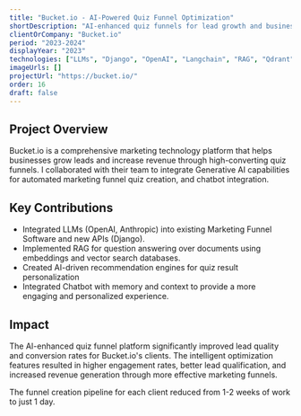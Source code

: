 ```yaml
---
title: "Bucket.io - AI-Powered Quiz Funnel Optimization"
shortDescription: "AI-enhanced quiz funnels for lead growth and business revenue optimization"
clientOrCompany: "Bucket.io"
period: "2023-2024"
displayYear: "2023"
technologies: ["LLMs", "Django", "OpenAI", "Langchain", "RAG", "Qdrant"]
imageUrls: []
projectUrl: "https://bucket.io/"
order: 16
draft: false
---
```


## Project Overview

Bucket.io is a comprehensive marketing technology platform that helps businesses grow leads and increase revenue through high-converting quiz funnels. I collaborated with their team to integrate Generative AI capabilities for automated marketing funnel quiz creation, and chatbot integration.

## Key Contributions

- Integrated LLMs (OpenAI, Anthropic) into existing Marketing Funnel Software and new APIs (Django).
- Implemented RAG for question answering over documents using embeddings and vector search databases.
- Created AI-driven recommendation engines for quiz result personalization
- Integrated Chatbot with memory and context to provide a more engaging and personalized experience.


## Impact

The AI-enhanced quiz funnel platform significantly improved lead quality and conversion rates for Bucket.io's clients. The intelligent optimization features resulted in higher engagement rates, better lead qualification, and increased revenue generation through more effective marketing funnels.

The funnel creation pipeline for each client reduced from 1-2 weeks of work to just 1 day.
